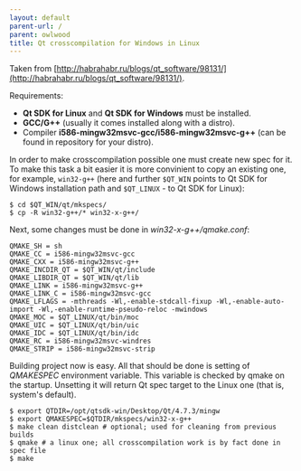 ```yaml
---
layout: default
parent-url: /
parent: owlwood
title: Qt crosscompilation for Windows in Linux
---
```

Taken from [http://habrahabr.ru/blogs/qt_software/98131/](http://habrahabr.ru/blogs/qt_software/98131/).

Requirements:

* **Qt SDK for Linux** and **Qt SDK for Windows** must be installed.
* **GCC/G++** (usually it comes installed along with a distro).
* Compiler **i586-mingw32msvc-gcc/i586-mingw32msvc-g++** (can be found in repository for your distro).

In order to make crosscompilation possible one must create new spec for it. To make this task a bit easier it is more convinient to copy an existing one, for example, `win32-g++` (here and further `$QT_WIN` points to Qt SDK for Windows installation path and `$QT_LINUX` - to Qt SDK for Linux):

```
$ cd $QT_WIN/qt/mkspecs/
$ cp -R win32-g++/* win32-x-g++/
```

Next, some changes must be done in _win32-x-g++/qmake.conf_:

```
QMAKE_SH = sh
QMAKE_CC = i586-mingw32msvc-gcc
QMAKE_CXX = i586-mingw32msvc-g++
QMAKE_INCDIR_QT = $QT_WIN/qt/include
QMAKE_LIBDIR_QT = $QT_WIN/qt/lib
QMAKE_LINK = i586-mingw32msvc-g++
QMAKE_LINK_C = i586-mingw32msvc-gcc
QMAKE_LFLAGS = -mthreads -Wl,-enable-stdcall-fixup -Wl,-enable-auto-import -Wl,-enable-runtime-pseudo-reloc -mwindows
QMAKE_MOC = $QT_LINUX/qt/bin/moc
QMAKE_UIC = $QT_LINUX/qt/bin/uic
QMAKE_IDC = $QT_LINUX/qt/bin/idc
QMAKE_RC = i586-mingw32msvc-windres
QMAKE_STRIP = i586-mingw32msvc-strip
```

Building project now is easy. All that should be done is setting of _QMAKESPEC_ environment variable. This variable is checked by qmake on the startup. Unsetting it  will return Qt spec target to the Linux one (that is, system's default).

```
$ export QTDIR=/opt/qtsdk-win/Desktop/Qt/4.7.3/mingw
$ export QMAKESPEC=$QTDIR/mkspecs/win32-x-g++
$ make clean distclean # optional; used for cleaning from previous builds
$ qmake # a linux one; all crosscompilation work is by fact done in spec file
$ make
```
